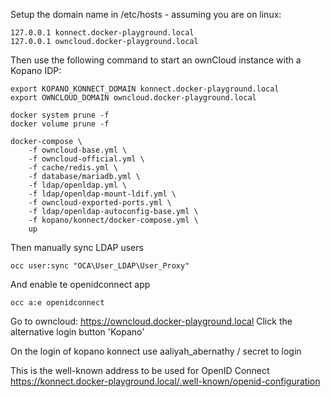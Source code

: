 Setup the domain name in /etc/hosts - assuming you are on linux:

```
127.0.0.1 konnect.docker-playground.local
127.0.0.1 owncloud.docker-playground.local
```

Then use the following command to
start an ownCloud instance with a Kopano IDP:


```console
export KOPANO_KONNECT_DOMAIN konnect.docker-playground.local
export OWNCLOUD_DOMAIN owncloud.docker-playground.local

docker system prune -f
docker volume prune -f

docker-compose \
    -f owncloud-base.yml \
    -f owncloud-official.yml \
    -f cache/redis.yml \
    -f database/mariadb.yml \
    -f ldap/openldap.yml \
    -f ldap/openldap-mount-ldif.yml \
    -f owncloud-exported-ports.yml \
    -f ldap/openldap-autoconfig-base.yml \
    -f kopano/konnect/docker-compose.yml \
    up
```

Then manually sync LDAP users

```
occ user:sync "OCA\User_LDAP\User_Proxy"
```

And enable te openidconnect app

```
occ a:e openidconnect
```

Go to owncloud: https://owncloud.docker-playground.local
Click the alternative login button 'Kopano'

On the login of kopano konnect use aaliyah_abernathy / secret to login

This is the well-known address to be used for OpenID Connect
https://konnect.docker-playground.local/.well-known/openid-configuration

